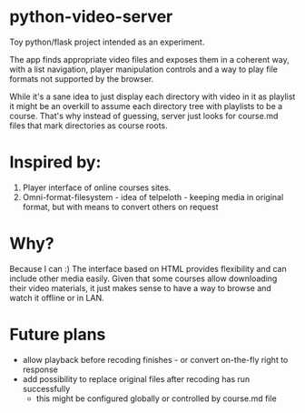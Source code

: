 # python-video-server

Toy python/flask project intended as an experiment.

The app finds appropriate video files and exposes them in a coherent way, with
a list navigation, player manipulation controls and a way to play file formats
not supported by the browser.

While it's a sane idea to just display each directory with video in it as playlist
it might be an overkill to assume each directory tree with playlists to be a course.
That's why instead of guessing, server just looks for course.md files that mark
directories as course roots.

# Inspired by:

1. Player interface of online courses sites.
2. Omni-format-filesystem - idea of telpeloth - keeping media in original
    format, but with means to convert others on request

# Why?

Because I can :)
The interface based on HTML provides flexibility and can include other media easily.
Given that some courses allow downloading their video materials, it just makes sense
to have a way to browse and watch it offline or in LAN.

# Future plans

* allow playback before recoding finishes - or convert on-the-fly right to response
* add possibility to replace original files after recoding has run successfully
  * this might be configured globally or controlled by course.md file
